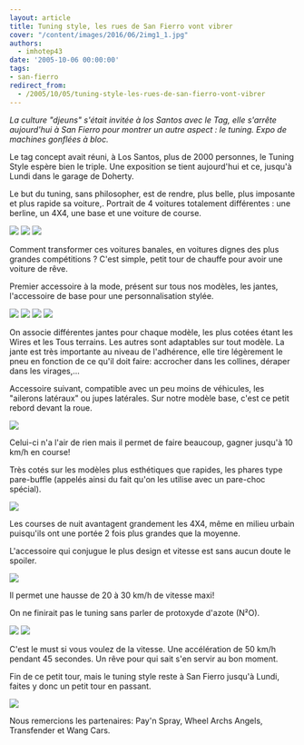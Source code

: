 ```yaml
---
layout: article
title: Tuning style, les rues de San Fierro vont vibrer
cover: "/content/images/2016/06/2img1_1.jpg"
authors:
  - imhotep43
date: '2005-10-06 00:00:00'
tags:
- san-fierro
redirect_from:
  - /2005/10/05/tuning-style-les-rues-de-san-fierro-vont-vibrer
---
```


_La culture "djeuns" s'était invitée à los Santos avec le Tag, elle s'arrête aujourd'hui à San Fierro pour montrer un autre aspect : le tuning. Expo de machines gonflées à bloc._

Le tag concept avait réuni, à Los Santos, plus de 2000 personnes, le Tuning Style espère bien le triple. Une exposition se tient aujourd'hui et ce, jusqu'à Lundi dans le garage de Doherty.

Le but du tuning, sans philosopher, est de rendre, plus belle, plus imposante et plus rapide sa voiture,. Portrait de 4 voitures totalement différentes : une berline, un 4X4, une base et une voiture de course.

![](/content/images/2005/01/2img3.jpg)
![](/content/images/2005/01/2img2.jpg)
![](/content/images/2005/01/2img4.jpg)

Comment transformer ces voitures banales, en voitures dignes des plus grandes compétitions ? C'est simple, petit tour de chauffe pour avoir une voiture de rêve.

Premier accessoire à la mode, présent sur tous nos modèles, les jantes, l'accessoire de base pour une personnalisation stylée.

![](/content/images/2005/01/2img6.jpg)
![](/content/images/2005/01/2img7.jpg)
![](/content/images/2005/01/2imgC.jpg)
![](/content/images/2005/01/2imgE.jpg)

On associe différentes jantes pour chaque modèle, les plus cotées étant les Wires et les Tous terrains. Les autres sont adaptables sur tout modèle. La jante est très importante au niveau de l'adhérence, elle tire légèrement le pneu en fonction de ce qu'il doit faire: accrocher dans les collines, déraper dans les virages,...

Accessoire suivant, compatible avec un peu moins de véhicules, les "ailerons latéraux" ou jupes latérales. Sur notre modèle base, c'est ce petit rebord devant la roue.

![](/content/images/2005/01/2imgA.jpg)

Celui-ci n'a l'air de rien mais il permet de faire beaucoup, gagner jusqu'à 10 km/h en course!

Très cotés sur les modèles plus esthétiques que rapides, les phares type pare-buffle (appelés ainsi du fait qu'on les utilise avec un pare-choc spécial).

![](/content/images/2005/01/2imgC.jpg)

Les courses de nuit avantagent grandement les 4X4, même en milieu urbain puisqu'ils ont une portée 2 fois plus grandes que la moyenne.

L'accessoire qui conjugue le plus design et vitesse est sans aucun doute le spoiler.

![](/content/images/2005/01/2img8.jpg)

Il permet une hausse de 20 à 30 km/h de vitesse maxi!

On ne finirait pas le tuning sans parler de protoxyde d'azote (N²O).

![](/content/images/2005/01/2img9.jpg)
![](/content/images/2005/01/2img5.jpg)

C'est le must si vous voulez de la vitesse. Une accélération de 50 km/h pendant 45 secondes. Un rêve pour qui sait s'en servir au bon moment.

Fin de ce petit tour, mais le tuning style reste à San Fierro jusqu'à Lundi, faites y donc un petit tour en passant.

![](/content/images/2005/01/2imgG.jpg)

Nous remercions les partenaires: Pay'n Spray, Wheel Archs Angels, Transfender et Wang Cars.